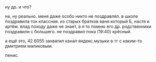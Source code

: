 ну др. и что?

не, ну реально. меня даже особо никто не поздравлял. в школе поздравила ток классная. из старых братков ваня который Б, настя и артём. влад походу даже не знает, а я то помню его др. родственники поздравили с большего. не поздравил пока (19:40) крёсный.

а ещё это, 42 6055 захватил канал яндекс.музыки в тг с каким-то дмитрием маликовым.

пенис.
